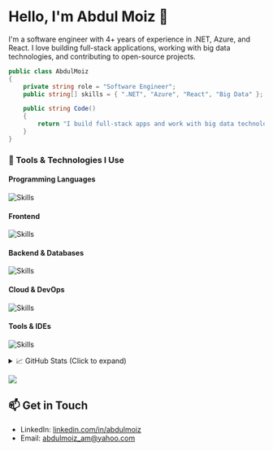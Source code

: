# Hello, I'm Abdul Moiz 👋

I'm a software engineer with 4+ years of experience in .NET, Azure, and React. I love building full-stack applications, working with big data technologies, and contributing to open-source projects.

```csharp
public class AbdulMoiz
{
    private string role = "Software Engineer";
    public string[] skills = { ".NET", "Azure", "React", "Big Data" };

    public string Code()
    {
        return "I build full-stack apps and work with big data technologies!";
    }
}
```

### 🔧 Tools & Technologies I Use

#### Programming Languages  
![Skills](https://go-skill-icons.vercel.app/api/icons?i=dotnet,javascript,typescript,java,cpp,solidity&titles=true)

#### Frontend  
![Skills](https://go-skill-icons.vercel.app/api/icons?i=react,angular,html,css,materialui,tailwindcss&titles=true)

#### Backend & Databases  
![Skills](https://go-skill-icons.vercel.app/api/icons?i=nodejs,spring,mysql,sqlserver,mongodb,mongoose,dynamodb&titles=true)

#### Cloud & DevOps  
![Skills](https://go-skill-icons.vercel.app/api/icons?i=azure,aws,googlecloud,docker,s3,ganache&titles=true)

#### Tools & IDEs  
![Skills](https://go-skill-icons.vercel.app/api/icons?i=vscode,visualstudio,idea,eclipse,github,githubpages,slack,powershell,windows,linux,stackoverflow,npm&titles=true)

<details>
  <summary>📈 GitHub Stats (Click to expand)</summary>

  ## 📈 GitHub Stats

  ![GitHub Stats](https://github-readme-stats.vercel.app/api?username=abdulmoiz99&show_icons=true&theme=radical)

  ## 🔥 GitHub Streak

  ![GitHub Streak](https://github-readme-streak-stats.herokuapp.com/?user=abdulmoiz99&theme=radical)

  ## 📊 Top Languages

  ![Top Languages](https://github-readme-stats.vercel.app/api/top-langs/?username=abdulmoiz99&layout=compact&theme=radical)
</details>

[![](https://visitcount.itsvg.in/api?id=abdulmoiz99&label=Profile%20Views&color=12&icon=5&pretty=true)](https://visitcount.itsvg.in)

## 📫 Get in Touch
- LinkedIn: [linkedin.com/in/abdulmoiz](https://www.linkedin.com/in/abdulmoiz99/)
- Email: abdulmoiz_am@yahoo.com
